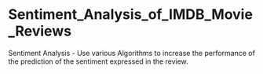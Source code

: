 # Sentiment_Analysis_of_IMDB_Movie_Reviews
Sentiment Analysis - Use various Algorithms to increase the performance of the prediction of the sentiment expressed in the review.
